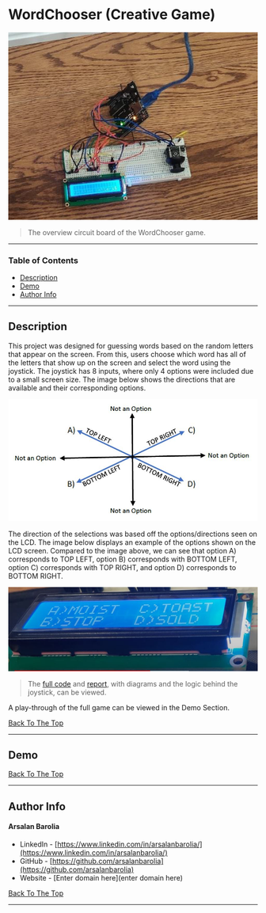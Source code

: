 <a href='#project' id='project' class='anchor' aria-hidden='true'></a>

# WordChooser (Creative Game)

<p align="center">
    <img src="Images/wordchooser-wiring.png" alt="Finished product of the reverse engineered hammer.">
</p>

> The overview circuit board of the WordChooser game.

---

### Table of Contents

- [Description](#description)
- [Demo](#demo)
- [Author Info](#author-info)

---

## Description

This project was designed for guessing words based on the random letters that appear on the screen. From this, users choose which word has all of the letters that show up on the screen and select the word using the joystick. The joystick has 8 inputs, where only 4 options were included due to a small screen size. The image below shows the directions that are available and their corresponding options.

<p align="center">
 <img src="Images/joystick-options.jpg" alt="Directional diagram of the joystick options">
</p>

The direction of the selections was based off the options/directions seen on the LCD. The image below displays an example of the options shown on the LCD screen. Compared to the image above, we can see that option A) corresponds to TOP LEFT, option B) corresponds with BOTTOM LEFT, option C) corresponds with TOP RIGHT, and option D) corresponds to BOTTOM RIGHT.

<p align="center">
 <img src="Images/options-example.jpg" alt="Example of options in WordChooser">
</p>

> The [full code](code) and [report](file/Barolia_WordChooserReport.pdf), with diagrams and the logic behind the joystick, can be viewed.

A play-through of the full game can be viewed in the Demo Section.

[Back To The Top](#project)

---

## Demo



[Back To The Top](#project)

---

## Author Info

<h4> Arsalan Barolia</h4>

- LinkedIn - [https://www.linkedin.com/in/arsalanbarolia/](https://www.linkedin.com/in/arsalanbarolia/)
- GitHub - [https://github.com/arsalanbarolia](https://github.com/arsalanbarolia)
- Website - [Enter domain here](enter domain here)

<p></p>

[Back To The Top](#project)

---
